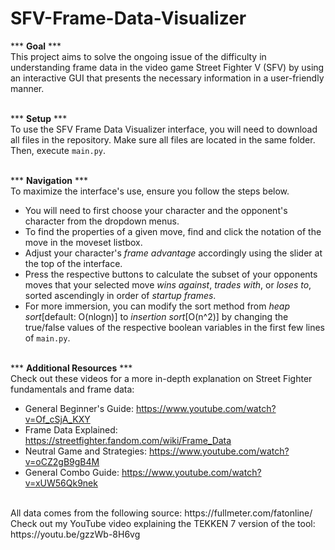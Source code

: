 # SFV-Frame-Data-Visualizer

*** __Goal__ ***  
This project aims to solve the ongoing issue of the difficulty in understanding frame data in the video game Street Fighter V (SFV) 
by using an interactive GUI that presents the necessary information in a user-friendly manner.    
  <br/>
  
*** __Setup__ ***  
To use the SFV Frame Data Visualizer interface, you will need to download all files in the repository.
Make sure all files are located in the same folder. Then, execute ```main.py```.  
  <br/>  

*** __Navigation__ ***  
To maximize the interface's use, ensure you follow the steps below.
- You will need to first choose your character and the opponent's character from the dropdown menus.
- To find the properties of a given move, find and click the notation of the move in the moveset listbox.
- Adjust your character's *frame advantage* accordingly using the slider at the top of the interface.
- Press the respective buttons to calculate the subset of your opponents moves that your selected move
  *wins against*, *trades with*, or *loses to*, sorted ascendingly in order of *startup frames*.
- For more immersion, you can modify the sort method from *heap sort*[default: O(nlogn)] to *insertion sort*[O(n^2)]
  by changing the true/false values of the respective boolean variables in the first few lines of ```main.py```.  
    <br/>
    
*** __Additional Resources__ ***  
Check out these videos for a more in-depth explanation on Street Fighter fundamentals and frame data:  
- General Beginner's Guide: https://www.youtube.com/watch?v=Of_cSjA_KXY  
- Frame Data Explained: https://streetfighter.fandom.com/wiki/Frame_Data
- Neutral Game and Strategies: https://www.youtube.com/watch?v=oCZ2gB9gB4M  
- General Combo Guide: https://www.youtube.com/watch?v=xUW56Qk9nek
<br/>
All data comes from the following source:
 https://fullmeter.com/fatonline/  
Check out my YouTube video explaining the TEKKEN 7 version of the tool:  
https://youtu.be/gzzWb-8H6vg
